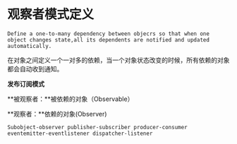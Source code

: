 # 观察者模式定义

`Define a one-to-many dependency between objecrs so that when one object changes state,all its dependents are notified and updated automatically.`

在对象之间定义一个一对多的依赖，当一个对象状态改变的时候，所有依赖的对象都会自动收到通知。

**发布订阅模式**

**被观察者：**被依赖的对象（Observable）

**观察者：**依赖的对象(Observer)

`Subobject-observer publisher-subscriber producer-consumer eventemitter-eventlistener dispatcher-listener`

